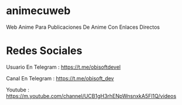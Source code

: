 # animecuweb
Web Anime Para Publicaciones De Anime Con Enlaces Directos 

# Redes Sociales
Usuario En Telegram : https://t.me/obisoftdevel

Canal En Telegram : https://t.me/obisoft_dev

Youtube : https://m.youtube.com/channel/UCB1gH3rhENpWnsnxkA5Fl1Q/videos
